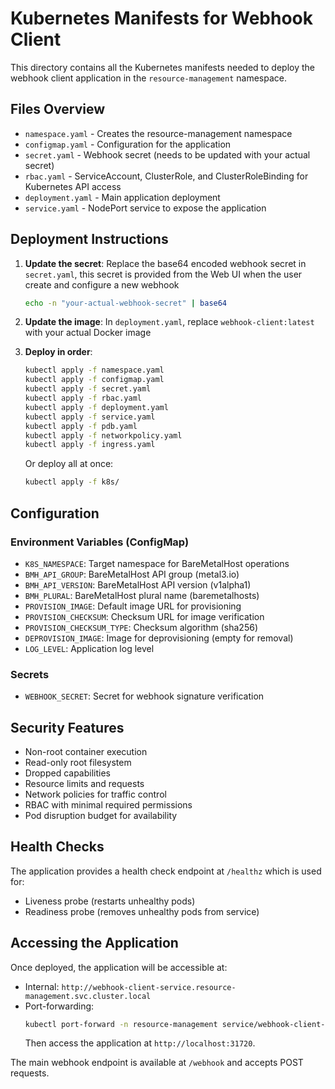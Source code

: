 # Kubernetes Manifests for Webhook Client

This directory contains all the Kubernetes manifests needed to deploy the webhook client application in the `resource-management` namespace.

## Files Overview

- `namespace.yaml` - Creates the resource-management namespace
- `configmap.yaml` - Configuration for the application
- `secret.yaml` - Webhook secret (needs to be updated with your actual secret)
- `rbac.yaml` - ServiceAccount, ClusterRole, and ClusterRoleBinding for Kubernetes API access
- `deployment.yaml` - Main application deployment
- `service.yaml` - NodePort service to expose the application

## Deployment Instructions

1. **Update the secret**: Replace the base64 encoded webhook secret in `secret.yaml`, this secret is provided from the Web UI when the user create and configure a new webhook
   ```bash
   echo -n "your-actual-webhook-secret" | base64
   ```

2. **Update the image**: In `deployment.yaml`, replace `webhook-client:latest` with your actual Docker image

3. **Deploy in order**:
   ```bash
   kubectl apply -f namespace.yaml
   kubectl apply -f configmap.yaml
   kubectl apply -f secret.yaml
   kubectl apply -f rbac.yaml
   kubectl apply -f deployment.yaml
   kubectl apply -f service.yaml
   kubectl apply -f pdb.yaml
   kubectl apply -f networkpolicy.yaml
   kubectl apply -f ingress.yaml
   ```

   Or deploy all at once:
   ```bash
   kubectl apply -f k8s/
   ```

## Configuration

### Environment Variables (ConfigMap)
- `K8S_NAMESPACE`: Target namespace for BareMetalHost operations
- `BMH_API_GROUP`: BareMetalHost API group (metal3.io)
- `BMH_API_VERSION`: BareMetalHost API version (v1alpha1)
- `BMH_PLURAL`: BareMetalHost plural name (baremetalhosts)
- `PROVISION_IMAGE`: Default image URL for provisioning
- `PROVISION_CHECKSUM`: Checksum URL for image verification
- `PROVISION_CHECKSUM_TYPE`: Checksum algorithm (sha256)
- `DEPROVISION_IMAGE`: Image for deprovisioning (empty for removal)
- `LOG_LEVEL`: Application log level

### Secrets
- `WEBHOOK_SECRET`: Secret for webhook signature verification

## Security Features

- Non-root container execution
- Read-only root filesystem
- Dropped capabilities
- Resource limits and requests
- Network policies for traffic control
- RBAC with minimal required permissions
- Pod disruption budget for availability

## Health Checks

The application provides a health check endpoint at `/healthz` which is used for:
- Liveness probe (restarts unhealthy pods)
- Readiness probe (removes unhealthy pods from service)

## Accessing the Application

Once deployed, the application will be accessible at:
- Internal: `http://webhook-client-service.resource-management.svc.cluster.local`
- Port-forwarding:
   ```bash
   kubectl port-forward -n resource-management service/webhook-client-service 31720:80
   ```
   Then access the application at `http://localhost:31720`.

The main webhook endpoint is available at `/webhook` and accepts POST requests.
